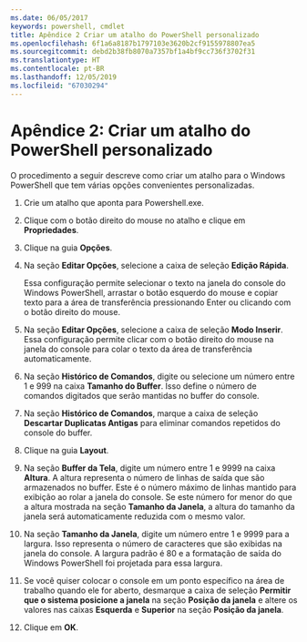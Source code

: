 ```yaml
---
ms.date: 06/05/2017
keywords: powershell, cmdlet
title: Apêndice 2 Criar um atalho do PowerShell personalizado
ms.openlocfilehash: 6f1a6a8187b1797103e3620b2cf9155978807ea5
ms.sourcegitcommit: debd2b38fb8070a7357bf1a4bf9cc736f3702f31
ms.translationtype: HT
ms.contentlocale: pt-BR
ms.lasthandoff: 12/05/2019
ms.locfileid: "67030294"
---
```

# <a name="appendix-2---creating-a-custom-powershell-shortcut"></a>Apêndice 2: Criar um atalho do PowerShell personalizado

O procedimento a seguir descreve como criar um atalho para o Windows PowerShell que tem várias opções convenientes personalizadas.

1. Crie um atalho que aponta para Powershell.exe.

2. Clique com o botão direito do mouse no atalho e clique em **Propriedades**.

3. Clique na guia **Opções**.

4. Na seção **Editar Opções**, selecione a caixa de seleção **Edição Rápida**.

    Essa configuração permite selecionar o texto na janela do console do Windows PowerShell, arrastar o botão esquerdo do mouse e copiar texto para a área de transferência pressionando Enter ou clicando com o botão direito do mouse.

5. Na seção **Editar Opções**, selecione a caixa de seleção **Modo Inserir**. Essa configuração permite clicar com o botão direito do mouse na janela do console para colar o texto da área de transferência automaticamente.

6. Na seção **Histórico de Comandos**, digite ou selecione um número entre 1 e 999 na caixa **Tamanho do Buffer**. Isso define o número de comandos digitados que serão mantidas no buffer do console.

7. Na seção **Histórico de Comandos**, marque a caixa de seleção **Descartar Duplicatas Antigas** para eliminar comandos repetidos do console do buffer.

8. Clique na guia **Layout**.

9. Na seção **Buffer da Tela**, digite um número entre 1 e 9999 na caixa **Altura**. A altura representa o número de linhas de saída que são armazenados no buffer. Este é o número máximo de linhas mantido para exibição ao rolar a janela do console. Se este número for menor do que a altura mostrada na seção **Tamanho da Janela**, a altura do tamanho da janela será automaticamente reduzida com o mesmo valor.

10. Na seção **Tamanho da Janela**, digite um número entre 1 e 9999 para a largura. Isso representa o número de caracteres que são exibidas na janela do console. A largura padrão é 80 e a formatação de saída do Windows PowerShell foi projetada para essa largura.

11. Se você quiser colocar o console em um ponto específico na área de trabalho quando ele for aberto, desmarque a caixa de seleção **Permitir que o sistema posicione a janela** na seção **Posição da janela** e altere os valores nas caixas **Esquerda** e **Superior** na seção **Posição da janela**.

12. Clique em **OK**.
